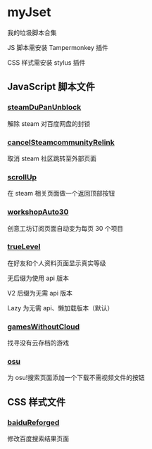 # myJset

我的垃圾脚本合集

JS 脚本需安装 Tampermonkey 插件

CSS 样式需安装 stylus 插件

## JavaScript 脚本文件

### [steamDuPanUnblock](https://github.com/swhoro/myJset/raw/master/steamDuPanUnblock.user.js)

解除 steam 对百度网盘的封锁

### [cancelSteamcommunityRelink](https://github.com/swhoro/myJset/raw/master/cancelSteamcommunityRelink.user.js)

取消 steam 社区跳转至外部页面

### [scrollUp](https://github.com/swhoro/myJset/raw/master/scrollUp.user.js)

在 steam 相关页面做一个返回顶部按钮

### [workshopAuto30](https://github.com/swhoro/myJset/raw/master/workshopAuto30.user.js)

创意工坊订阅页面自动变为每页 30 个项目

### [trueLevel](https://github.com/swhoro/myJset/raw/master/trueLevelLazy.user.js)

在好友和个人资料页面显示真实等级

无后缀为使用 api 版本

V2 后缀为无需 api 版本

Lazy 为无需 api、懒加载版本（默认）

### [gamesWithoutCloud](https://github.com/swhoro/myJset/raw/master/gamesWithoutCloud.user.js)

找寻没有云存档的游戏

### [osu](https://github.com/swhoro/myJset/raw/master/osu.user.js)

为 osu!搜索页面添加一个下载不需视频文件的按钮

## CSS 样式文件

### [baiduReforged](https://github.com/swhoro/myJset/raw/master/baidu.user.css)

修改百度搜索结果页面
